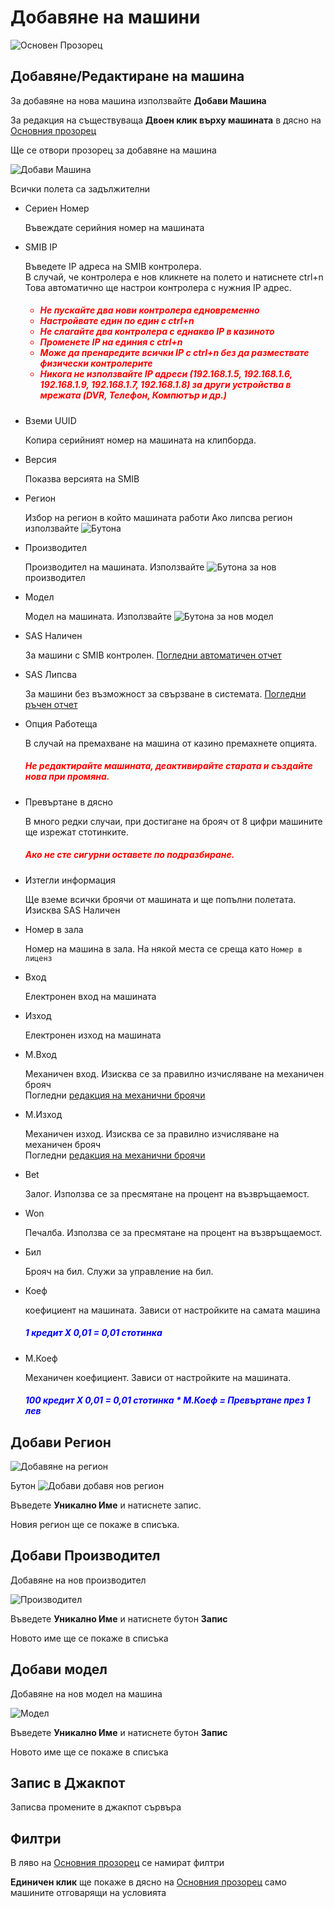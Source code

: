 # Добавяне на машини

![Основен Прозорец](../../img/colibri/device.png)

## Добавяне/Редактиране на машина

За добавяне на нова машина използвайте __Добави Машина__

За редакция на съществуваща __Двоен клик върху машината__ в дясно на [Основния прозорец](device.html#_1)

Ще се отвори прозорец за добавяне на машина

![Добави Машина](../../img/colibri/add_device.png)

Всички полета са задължителни

* Сериен Номер
    
    Въвеждате серийния номер на машината
    
* SMIB IP
    
    Въведете IP адреса на SMIB контролера.<br>
    В случай, че контролера е нов кликнете на полето и натиснете ctrl+n<br>
    Това автоматично ще настрои контролера с нужния IP адрес.<br>
    <h5 style="color:red"><ul><li>Не пускайте два нови контролера едновременно</li>
    <li>Настройвате един по един с ctrl+n</li>
    <li>Не слагайте два контролера с еднакво IP в казиното</li>
    <li>Променете IP на единия с ctrl+n</li>
    <li>Може да пренаредите всички IP с ctrl+n без да размествате физически контролерите</li>
    <li>Никога не използвайте IP адреси (192.168.1.5, 192.168.1.6, 192.168.1.9, 192.168.1.7, 192.168.1.8) 
    за други устройства в мрежата (DVR, Телефон, Компютър и др.)</li></ul></h5>

* Вземи UUID

    Копира серийният номер на машината на клипборда.

* Версия 

    Показва версията на SMIB
    
* Регион

    Избор на регион в който машината работи
    Ако липсва регион използвайте ![Бутона](../../img/colibri/add_button.png)
    
* Производител

    Производител на машината. Използвайте ![Бутона](../../img/colibri/add_button.png) за нов производител
    
* Модел

    Модел на машината. Използвайте ![Бутона](../../img/colibri/add_button.png) за нов модел
    
* SAS Наличен

    За машини с SMIB контролен. [Погледни автоматичен отчет](order.html#_6)

* SAS Липсва

    За машини без възможност за свързване в системата. [Погледни ръчен отчет](order.html#_7)

* Опция Работеща

    В случай на премахване на машина от казино премахнете опцията.<br>
    <h5 style="color:red">Не редактирайте машината, деактивирайте старата и създайте нова при промяна.</h5>

* Превъртане в дясно

    В много редки случаи, при достигане на брояч от 8 цифри машините ще изрежат стотинките.
    <h5 style="color:red">Ако не сте сигурни оставете по подразбиране.</h5>
    
* Изтегли информация

    Ще вземе всички броячи от машината и ще попълни полетата.<br>
    Изисква SAS Наличен

* Номер в зала

    Номер на машина в зала. На някой места се среща като `Номер в лиценз`
    
* Вход

    Електронен вход на машината
    
* Изход

    Електронен изход на машината
    
* М.Вход

    Механичен вход. Изисква се за правилно изчисляване на механичен брояч<br>
    Погледни [редакция на механични броячи](main.html#_5)
    
* М.Изход

    Механичен изход. Изисква се за правилно изчисляване на механичен брояч<br>
    Погледни [редакция на механични броячи](main.html#_5)
    
* Bet

    Залог. Използва се за пресмятане на процент на възвръщаемост.
    
* Won

    Печалба. Използва се за пресмятане на процент на възвръщаемост.
    
* Бил
    
    Брояч на бил. Служи за управление на бил.
    
* Коеф

    коефициент на машината. Зависи от настройките на самата машина<br>
    <h5 style="color:blue"> 1 кредит Х 0,01 = 0,01 стотинка</h5>
    
* М.Коеф

    Механичен коефициент. Зависи от настройките на машината.
    <h5 style="color:blue"> 100 кредит Х 0,01 = 0,01 стотинка * М.Коеф = Превъртане през 1 лев</h5>
    

## Добави Регион

![Добавяне на регион](../../img/colibri/region.png)

Бутон ![Добави](../../img/colibri/add_button.png) добавя нов регион

Въведете __Уникално Име__ и натиснете запис.

Новия регион ще се покаже в списъка.


## Добави Производител

Добавяне на нов производител

![Производител](../../img/colibri/maker.png)

Въведете __Уникално Име__ и натиснете бутон __Запис__

Новото име ще се покаже в списъка


## Добави модел

Добавяне на нов модел на машина

![Модел](../../img/colibri/device_model.png)

Въведете __Уникално Име__ и натиснете бутон __Запис__

Новото име ще се покаже в списъка

## Запис в Джакпот

Записва промените в джакпот сървъра

## Филтри

В ляво на [Основния прозорец](device.html#_1) се намират филтри

__Единичен клик__ ще покаже в дясно на [Основния прозорец](device.html#_1) само машините отговарящи
на условията
